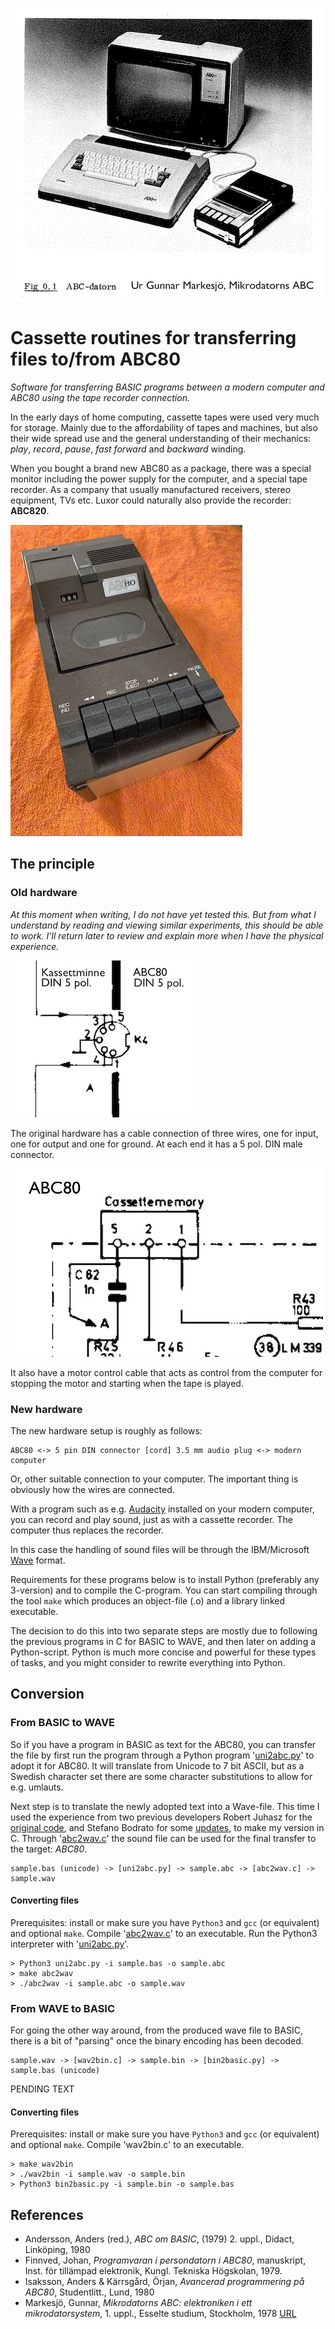 ![Kassettminne](../assets/images/kassett.jpg)


# Cassette routines for transferring files to/from ABC80

*Software for transferring BASIC programs between a modern computer
and ABC80 using the tape recorder connection.*

In the early days of home computing, cassette tapes were used
very much for storage. Mainly due to the affordability of tapes
and machines, but also their wide spread use and the general
understanding of their mechanics: *play*, *record*, *pause*, *fast*
*forward* and *backward* winding.

When you bought a brand new ABC80 as a package, there was a special
monitor including the power supply for the computer, and a
special tape recorder. As a company that usually manufactured
receivers, stereo equipment, TVs etc. Luxor could naturally also
provide the recorder: __ABC820__.

![Kassettminne](../assets/images/kminne.jpg)


## The principle


### Old hardware

*At this moment when writing, I do not have yet tested this. But
from what I understand by reading and viewing similar experiments,
this should be able to work. I'll return later to review and
explain more when I have the physical experience.*

![Kassettminne ports](../assets/images/connect.jpg)

The original hardware has a cable connection of three wires, one for
input, one for output and one for ground. At each end it has a 5 pol.
DIN male connector.

![ABC80 ports](../assets/images/abc80-cas.jpeg)

It also have a motor control cable that acts as control from the
computer for stopping the motor and starting when the tape is played.


### New hardware

The new hardware setup is roughly as follows:

```
ABC80 <-> 5 pin DIN connector [cord] 3.5 mm audio plug <-> modern computer
```

Or, other suitable connection to your computer.
The important thing is obviously how the wires are connected.

With a program such as e.g. [Audacity](https://www.audacityteam.org/)
installed on your modern computer, you can record and play
sound, just as with a cassette recorder. The computer thus
replaces the recorder.

In this case the handling of sound files will be through the
IBM/Microsoft [Wave](https://en.wikipedia.org/wiki/WAV) format.

Requirements for these programs below is to install Python
(preferably any 3-version) and to compile the C-program.
You can start compiling through the tool `make` which
produces an object-file (.o) and a library linked executable.

The decision to do this into two separate steps are mostly due to
following the previous programs in C for BASIC to WAVE, and then
later on adding a Python-script. Python is much more concise and
powerful for these types of tasks, and you might consider to
rewrite everything into Python.


## Conversion

### From BASIC to WAVE

So if you have a program in BASIC as text for the ABC80, you can
transfer the file by first run the program through a Python program
'[uni2abc.py](towave/uni2abc.py)' to adopt it for ABC80. It will
translate from Unicode to 7 bit ASCII, but as a Swedish character
set there are some character substitutions to allow for e.g. umlauts.

Next step is to translate the newly adopted text into a Wave-file.
This time I used the experience from two previous developers Robert
Juhasz for the [original code](towave/alt/abccas/abccas.c),
and Stefano Bodrato for some [updates](towave/alt/abc80.c),
to make my version in C. Through '[abc2wav.c](towave/abc2wav.c)'
the sound file can be used for the final transfer to the target: *ABC80*.

```
sample.bas (unicode) -> [uni2abc.py] -> sample.abc -> [abc2wav.c] -> sample.wav 
```

#### Converting files

Prerequisites: install or make sure you have `Python3` and `gcc`
(or equivalent) and optional `make`. Compile '[abc2wav.c](towave/abc2wav.c)'
to an executable. Run the Python3 interpreter with
'[uni2abc.py](towave/uni2abc.py)'.

```
> Python3 uni2abc.py -i sample.bas -o sample.abc
> make abc2wav
> ./abc2wav -i sample.abc -o sample.wav
```


### From WAVE to BASIC

For going the other way around, from the produced wave file to BASIC,
there is a bit of "parsing" once the binary encoding has been decoded.

```
sample.wav -> [wav2bin.c] -> sample.bin -> [bin2basic.py] -> sample.bas (unicode)
```

PENDING TEXT

#### Converting files

Prerequisites: install or make sure you have `Python3` and `gcc`
(or equivalent) and optional `make`. Compile 'wav2bin.c' to an
executable.

```
> make wav2bin
> ./wav2bin -i sample.wav -o sample.bin
> Python3 bin2basic.py -i sample.bin -o sample.bas
```


## References

- Andersson, Anders (red.), *ABC om BASIC*, (1979) 2. uppl., Didact, Linköping, 1980
- Finnved, Johan, *Programvaran i persondatorn i ABC80*, manuskript, Inst. för tillämpad elektronik, Kungl. Tekniska Högskolan, 1979.
- Isaksson, Anders & Kärrsgård, Örjan, *Avancerad programmering på ABC80*, Studentlitt., Lund, 1980
- Markesjö, Gunnar, *Mikrodatorns ABC: elektroniken i ett mikrodatorsystem*, 1. uppl., Esselte studium, Stockholm, 1978 [URL](https://www.abc80.org/docs/Mikrodatorns_ABC.pdf)
